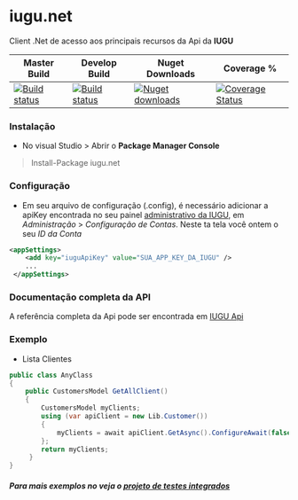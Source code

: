 # iugu.net
Client .Net de acesso aos principais recursos da Api da **IUGU**

 Master Build | Develop Build | Nuget Downloads | Coverage % |
--------------|---------------|------------|----------- |
|[![Build status](https://ci.appveyor.com/api/projects/status/aoicbabfky8vtvy3/branch/master?svg=true)](https://ci.appveyor.com/project/rscouto/iugu-net/branch/master) | [![Build status](https://ci.appveyor.com/api/projects/status/aox0w63vmeiapfjy?svg=true)](https://ci.appveyor.com/project/rscouto/iugu-net-fx8qt) | [![Nuget downloads](https://img.shields.io/nuget/dt/iugu.net.svg)](https://www.nuget.org/packages/iugu.net/) | [![Coverage Status](https://coveralls.io/repos/github/iugu/iugu-net/badge.svg?branch=master)](https://coveralls.io/github/iugu/iugu-net?branch=master)



### Instalação

* No visual Studio > Abrir o **Package Manager Console**

> Install-Package iugu.net

### Configuração

* Em seu arquivo de configuração (.config), é necessário adicionar a apiKey encontrada no seu painel [administrativo da IUGU](https://iugu.com/a/administration), em *Administração* > *Configuração de Contas*. Neste ta tela você ontem o seu *ID da Conta* 

```xml
<appSettings>
    <add key="iuguApiKey" value="SUA_APP_KEY_DA_IUGU" />
    ...
 </appSettings>
```
### Documentação completa da API
A referência completa da Api pode ser encontrada em [IUGU Api](https://iugu.com/referencias/api)

### Exemplo

* Lista Clientes

```csharp
public class AnyClass
{
    public CustomersModel GetAllClient()
    {
        CustomersModel myClients;
        using (var apiClient = new Lib.Customer())
        {
            myClients = await apiClient.GetAsync().ConfigureAwait(false);
        };
        return myClients;
     }
}
```
##### Para mais exemplos no veja o [projeto de testes integrados](https://github.com/iugu/iugu-net/tree/develop/iugu.net.IntegratedTests)

